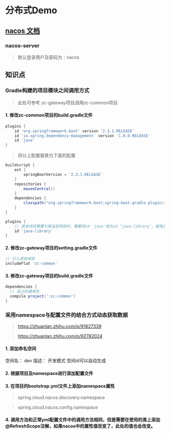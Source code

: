 # 分布式Demo

## [nacos 文档](https://nacos.io/zh-cn/docs/quick-start-spring-cloud.html)

### nacos-server

> 默认登录用户及密码为：nacos

## 知识点

### Gradle构建的项目模块之间调用方式

> 此处可参考 zc-gateway项目调用zc-common项目

#### 1. 修改zc-common项目的build.gradle文件
```gradle
plugins {
    id 'org.springframework.boot' version '2.3.1.RELEASE'
    id 'io.spring.dependency-management' version '1.0.9.RELEASE'
    id 'java'
}
```
> 将以上配置替换为下面的配置
```gradle
buildscript {
    ext {
        springBootVersion = '2.3.1.RELEASE'
    }
    repositories {
        mavenCentral()
    }
    dependencies {
        classpath("org.springframework.boot:spring-boot-gradle-plugin:${springBootVersion}")
    }
}

plugins {
    // 其他项目需要引用当前项目时，需要将id 'java'改为id 'java-library'，避免其他项目调用时报乱码错误。
    id 'java-library'
}
```
#### 2. 修改zc-gateway项目的setting.gradle文件
```gradle
// 引入其他项目
includeFlat 'zc-common'
```
#### 3. 修改zc-gateway项目的build.gradle文件
```gradle
dependencies {
  // 自己的通用包
  compile project(':zc-common')
}
```

### 采用namespace与配置文件的结合方式动态获取数据

> https://zhuanlan.zhihu.com/p/91827339

> https://zhuanlan.zhihu.com/p/92782024

#### 1. 添加命名空间
空间名： dev
描述： 开发模式
空间id可以自动生成

#### 2. 根据项目及namespace进行添加配置文件

#### 3. 在项目的bootstrap.yml文件上添加namespace属性

> spring.cloud.nacos.discovery.namespace

> spring.cloud.nacos.config.namespace

#### 4. 调用方法和正常yml配置文件中的调用方法相同，但是需要在使用的类上添加@RefreshScope注解，如果nacos中的属性值改变了，此处的值也会改变。